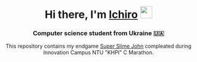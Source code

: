 <h1 align="center">Hi there, I'm <a href="https://github.com/heartmxtion" target="_blank">Ichiro</a> 
<img src="https://github.com/blackcater/blackcater/raw/main/images/Hi.gif" height="32"/></h1>
<h3 align="center">Computer science student from Ukraine 🇺🇦</h3>
<p align="center">This repository contains my endgame <a href="https://www.youtube.com/watch?v=anNfV6cFQiA">Super Slime John</a> compleated during Innovation Campus NTU "KHPI" C Marathon.</p>
